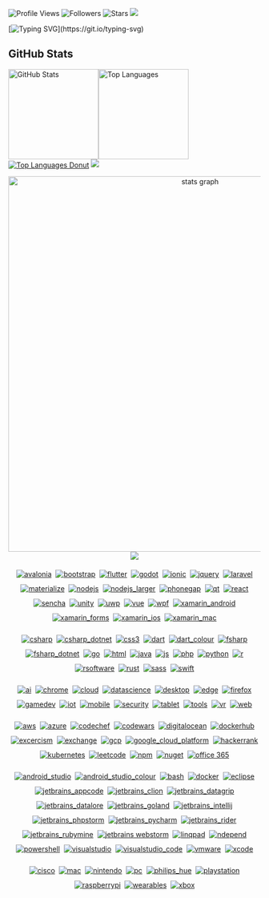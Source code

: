 ![Profile Views](https://komarev.com/ghpvc/?username=nick2bad4u&color=blueviolet&style=flat-square)
![Followers](https://img.shields.io/github/followers/nick2bad4u?style=social)
![Stars](https://img.shields.io/github/stars/nick2bad4u?style=social)
![](https://hit.yhype.me/github/profile?user_id=20943337)

[![Typing SVG](https://readme-typing-svg.herokuapp.com?font=Fira+Code&size=25&pause=1000&color=A231F7&center=true&vCenter=true&width=435&lines=Welcome+to+my+GitHub+Profile!)](https://git.io/typing-svg)

## GitHub Stats

<a href="https://github.com/anuraghazra/github-readme-stats"><img height="180" align="center" src="https://github-readme-stats.vercel.app/api?username=nick2bad4u&show=reviews,discussions_started,discussions_answered,prs_merged,prs_merged_percentage&theme=dracula&show_icons=true&rank_icon=percentile&include_all_commits=true" alt="GitHub Stats" /></a><a href="https://github.com/anuraghazra/convoychat"><img height="180" align="center" src="https://github-readme-stats.vercel.app/api/top-langs?username=nick2bad4u&theme=dracula&layout=compact&langs_count=10" alt="Top Languages" /></a><a href="https://github.com/anuraghazra/convoychat"><img align="center" src="https://github-readme-stats.vercel.app/api/top-langs/?username=nick2bad4u&layout=donut-vertical&show_icons=true&theme=dracula&hide=tcl" alt="Top Languages Donut" /></a>
<img src="https://github-readme-activity-graph.vercel.app/graph?username=nick2bad4u&theme=react-dark&bg_color=20232a&hide_border=true"/>

<div align="center">
  <img src="http://github-profile-summary-cards.vercel.app/api/cards/profile-details?username=Nick2bad4u&theme=bear" width=750  alt="stats graph"/>

</div>
<div align="center">
 <img src="https://github-profile-trophy.vercel.app/?username=nick2bad4u&theme=onedark&row=2&column=3"](https://github.com/ryo-ma/github-profile-trophy)
</div>
<p align="center"></a><a href="#"><img src="https://github.com/MikeCodesDotNET/ColoredBadges/blob/master/svg/dev/frameworks/avalonia.svg" alt="avalonia" style="vertical-align:top;
 margin:6px 4px"></a><a href="#"><img src="https://github.com/MikeCodesDotNET/ColoredBadges/blob/master/svg/dev/frameworks/bootstrap.svg" alt="bootstrap" style="vertical-align:top;
 margin:6px 4px"></a><a href="#"><img src="https://github.com/MikeCodesDotNET/ColoredBadges/blob/master/svg/dev/frameworks/flutter.svg" alt="flutter" style="vertical-align:top;
 margin:6px 4px"></a><a href="#"><img src="https://github.com/MikeCodesDotNET/ColoredBadges/blob/master/svg/dev/frameworks/godot.svg" alt="godot" style="vertical-align:top;
 margin:6px 4px"></a><a href="#"><img src="https://github.com/MikeCodesDotNET/ColoredBadges/blob/master/svg/dev/frameworks/ionic.svg" alt="ionic" style="vertical-align:top;
 margin:6px 4px"></a><a href="#"><img src="https://github.com/MikeCodesDotNET/ColoredBadges/blob/master/svg/dev/frameworks/jquery.svg" alt="jquery" style="vertical-align:top;
 margin:6px 4px"></a><a href="#"><img src="https://github.com/MikeCodesDotNET/ColoredBadges/blob/master/svg/dev/frameworks/laravel.svg" alt="laravel" style="vertical-align:top;
 margin:6px 4px"></a><a href="#"><img src="https://github.com/MikeCodesDotNET/ColoredBadges/blob/master/svg/dev/frameworks/materialize.svg" alt="materialize" style="vertical-align:top;
 margin:6px 4px"></a><a href="#"><img src="https://github.com/MikeCodesDotNET/ColoredBadges/blob/master/svg/dev/frameworks/nodejs.svg" alt="nodejs" style="vertical-align:top;
 margin:6px 4px"></a><a href="#"><img src="https://github.com/MikeCodesDotNET/ColoredBadges/blob/master/svg/dev/frameworks/nodejs_larger.svg" alt="nodejs_larger" style="vertical-align:top;
 margin:6px 4px"></a><a href="#"><img src="https://github.com/MikeCodesDotNET/ColoredBadges/blob/master/svg/dev/frameworks/phonegap.svg" alt="phonegap" style="vertical-align:top;
 margin:6px 4px"></a><a href="#"><img src="https://github.com/MikeCodesDotNET/ColoredBadges/blob/master/svg/dev/frameworks/qt.svg" alt="qt" style="vertical-align:top;
 margin:6px 4px"></a><a href="#"><img src="https://github.com/MikeCodesDotNET/ColoredBadges/blob/master/svg/dev/frameworks/react.svg" alt="react" style="vertical-align:top;
 margin:6px 4px"></a><a href="#"><img src="https://github.com/MikeCodesDotNET/ColoredBadges/blob/master/svg/dev/frameworks/sencha.svg" alt="sencha" style="vertical-align:top;
 margin:6px 4px"></a><a href="#"><img src="https://github.com/MikeCodesDotNET/ColoredBadges/blob/master/svg/dev/frameworks/unity.svg" alt="unity" style="vertical-align:top;
 margin:6px 4px"></a><a href="#"><img src="https://github.com/MikeCodesDotNET/ColoredBadges/blob/master/svg/dev/frameworks/uwp.svg" alt="uwp" style="vertical-align:top;
 margin:6px 4px"></a><a href="#"><img src="https://github.com/MikeCodesDotNET/ColoredBadges/blob/master/svg/dev/frameworks/vue.svg" alt="vue" style="vertical-align:top;
 margin:6px 4px"></a><a href="#"><img src="https://github.com/MikeCodesDotNET/ColoredBadges/blob/master/svg/dev/frameworks/wpf.svg" alt="wpf" style="vertical-align:top;
 margin:6px 4px"></a><a href="#"><img src="https://github.com/MikeCodesDotNET/ColoredBadges/blob/master/svg/dev/frameworks/xamarin_android.svg" alt="xamarin_android" style="vertical-align:top;
 margin:6px 4px"></a><a href="#"><img src="https://github.com/MikeCodesDotNET/ColoredBadges/blob/master/svg/dev/frameworks/xamarin_forms.svg" alt="xamarin_forms" style="vertical-align:top;
 margin:6px 4px"></a><a href="#"><img src="https://github.com/MikeCodesDotNET/ColoredBadges/blob/master/svg/dev/frameworks/xamarin_ios.svg" alt="xamarin_ios" style="vertical-align:top;
 margin:6px 4px"></a><a href="#"><img src="https://github.com/MikeCodesDotNET/ColoredBadges/blob/master/svg/dev/frameworks/xamarin_mac.svg" alt="xamarin_mac" style="vertical-align:top;
 margin:6px 4px"></a></p><p align="center"><a href="#"><img src="https://github.com/MikeCodesDotNET/ColoredBadges/blob/master/svg/dev/languages/csharp.svg" alt="csharp" style="vertical-align:top;
 margin:6px 4px"></a><a href="#"><img src="https://github.com/MikeCodesDotNET/ColoredBadges/blob/master/svg/dev/languages/csharp_dotnet.svg" alt="csharp_dotnet" style="vertical-align:top;
 margin:6px 4px"></a><a href="#"><img src="https://github.com/MikeCodesDotNET/ColoredBadges/blob/master/svg/dev/languages/css3.svg" alt="css3" style="vertical-align:top;
 margin:6px 4px"></a><a href="#"><img src="https://github.com/MikeCodesDotNET/ColoredBadges/blob/master/svg/dev/languages/dart.svg" alt="dart" style="vertical-align:top;
 margin:6px 4px"></a><a href="#"><img src="https://github.com/MikeCodesDotNET/ColoredBadges/blob/master/svg/dev/languages/dart_colour.svg" alt="dart_colour" style="vertical-align:top;
 margin:6px 4px"></a><a href="#"><img src="https://github.com/MikeCodesDotNET/ColoredBadges/blob/master/svg/dev/languages/fsharp.svg" alt="fsharp" style="vertical-align:top;
 margin:6px 4px"></a><a href="#"><img src="https://github.com/MikeCodesDotNET/ColoredBadges/blob/master/svg/dev/languages/fsharp_dotnet.svg" alt="fsharp_dotnet" style="vertical-align:top;
 margin:6px 4px"></a><a href="#"><img src="https://github.com/MikeCodesDotNET/ColoredBadges/blob/master/svg/dev/languages/go.svg" alt="go" style="vertical-align:top;
 margin:6px 4px"></a><a href="#"><img src="https://github.com/MikeCodesDotNET/ColoredBadges/blob/master/svg/dev/languages/html.svg" alt="html" style="vertical-align:top;
 margin:6px 4px"></a><a href="#"><img src="https://github.com/MikeCodesDotNET/ColoredBadges/blob/master/svg/dev/languages/java.svg" alt="java" style="vertical-align:top;
 margin:6px 4px"></a><a href="#"><img src="https://github.com/MikeCodesDotNET/ColoredBadges/blob/master/svg/dev/languages/js.svg" alt="js" style="vertical-align:top;
 margin:6px 4px"></a><a href="#"><img src="https://github.com/MikeCodesDotNET/ColoredBadges/blob/master/svg/dev/languages/php.svg" alt="php" style="vertical-align:top;
 margin:6px 4px"></a><a href="#"><img src="https://github.com/MikeCodesDotNET/ColoredBadges/blob/master/svg/dev/languages/python.svg" alt="python" style="vertical-align:top;
 margin:6px 4px"></a><a href="#"><img src="https://github.com/MikeCodesDotNET/ColoredBadges/blob/master/svg/dev/languages/r.svg" alt="r" style="vertical-align:top;
 margin:6px 4px"></a><a href="#"><img src="https://github.com/MikeCodesDotNET/ColoredBadges/blob/master/svg/dev/languages/rsoftware.svg" alt="rsoftware" style="vertical-align:top;
 margin:6px 4px"></a><a href="#"><img src="https://github.com/MikeCodesDotNET/ColoredBadges/blob/master/svg/dev/languages/rust.svg" alt="rust" style="vertical-align:top;
 margin:6px 4px"></a><a href="#"><img src="https://github.com/MikeCodesDotNET/ColoredBadges/blob/master/svg/dev/languages/sass.svg" alt="sass" style="vertical-align:top;
 margin:6px 4px"></a><a href="#"><img src="https://github.com/MikeCodesDotNET/ColoredBadges/blob/master/svg/dev/languages/swift.svg" alt="swift" style="vertical-align:top;
 margin:6px 4px"></a><p align="center"><a href="#"><img src="https://github.com/MikeCodesDotNET/ColoredBadges/blob/master/svg/dev/misc/ai.svg" alt="ai" style="vertical-align:top;
 margin:6px 4px"></a><a href="#"><img src="https://github.com/MikeCodesDotNET/ColoredBadges/blob/master/svg/dev/misc/chrome.svg" alt="chrome" style="vertical-align:top;
 margin:6px 4px"></a><a href="#"><img src="https://github.com/MikeCodesDotNET/ColoredBadges/blob/master/svg/dev/misc/cloud.svg" alt="cloud" style="vertical-align:top;
 margin:6px 4px"></a><a href="#"><img src="https://github.com/MikeCodesDotNET/ColoredBadges/blob/master/svg/dev/misc/datascience.svg" alt="datascience" style="vertical-align:top;
 margin:6px 4px"></a><a href="#"><img src="https://github.com/MikeCodesDotNET/ColoredBadges/blob/master/svg/dev/misc/desktop.svg" alt="desktop" style="vertical-align:top;
 margin:6px 4px"></a><a href="#"><img src="https://github.com/MikeCodesDotNET/ColoredBadges/blob/master/svg/dev/misc/edge.svg" alt="edge" style="vertical-align:top;
 margin:6px 4px"></a><a href="#"><img src="https://github.com/MikeCodesDotNET/ColoredBadges/blob/master/svg/dev/misc/firefox.svg" alt="firefox" style="vertical-align:top;
 margin:6px 4px"></a><a href="#"><img src="https://github.com/MikeCodesDotNET/ColoredBadges/blob/master/svg/dev/misc/gamedev.svg" alt="gamedev" style="vertical-align:top;
 margin:6px 4px"></a><a href="#"><img src="https://github.com/MikeCodesDotNET/ColoredBadges/blob/master/svg/dev/misc/iot.svg" alt="iot" style="vertical-align:top;
 margin:6px 4px"></a><a href="#"><img src="https://github.com/MikeCodesDotNET/ColoredBadges/blob/master/svg/dev/misc/mobile.svg" alt="mobile" style="vertical-align:top;
 margin:6px 4px"></a><a href="#"><img src="https://github.com/MikeCodesDotNET/ColoredBadges/blob/master/svg/dev/misc/security.svg" alt="security" style="vertical-align:top;
 margin:6px 4px"></a><a href="#"><img src="https://github.com/MikeCodesDotNET/ColoredBadges/blob/master/svg/dev/misc/tablet.svg" alt="tablet" style="vertical-align:top;
 margin:6px 4px"></a><a href="#"><img src="https://github.com/MikeCodesDotNET/ColoredBadges/blob/master/svg/dev/misc/tools.svg" alt="tools" style="vertical-align:top;
 margin:6px 4px"></a><a href="#"><img src="https://github.com/MikeCodesDotNET/ColoredBadges/blob/master/svg/dev/misc/vr.svg" alt="vr" style="vertical-align:top;
 margin:6px 4px"></a><a href="#"><img src="https://github.com/MikeCodesDotNET/ColoredBadges/blob/master/svg/dev/misc/web.svg" alt="web" style="vertical-align:top;
 margin:6px 4px"></a></p><p align="center"><a href="#"><img src="https://github.com/MikeCodesDotNET/ColoredBadges/blob/master/svg/dev/services/aws.svg" alt="aws" style="vertical-align:top;
 margin:6px 4px"></a><a href="#"><img src="https://github.com/MikeCodesDotNET/ColoredBadges/blob/master/svg/dev/services/azure.svg" alt="azure" style="vertical-align:top;
 margin:6px 4px"></a><a href="#"><img src="https://github.com/MikeCodesDotNET/ColoredBadges/blob/master/svg/dev/services/codechef.svg" alt="codechef" style="vertical-align:top;
 margin:6px 4px"></a><a href="#"><img src="https://github.com/MikeCodesDotNET/ColoredBadges/blob/master/svg/dev/services/codewars.svg" alt="codewars" style="vertical-align:top;
 margin:6px 4px"></a><a href="#"><img src="https://github.com/MikeCodesDotNET/ColoredBadges/blob/master/svg/dev/services/digitalocean.svg" alt="digitalocean" style="vertical-align:top;
 margin:6px 4px"></a><a href="#"><img src="https://github.com/MikeCodesDotNET/ColoredBadges/blob/master/svg/dev/services/dockerhub.svg" alt="dockerhub" style="vertical-align:top;
 margin:6px 4px"></a><a href="#"><img src="https://github.com/MikeCodesDotNET/ColoredBadges/blob/master/svg/dev/services/excercism.svg" alt="excercism" style="vertical-align:top;
 margin:6px 4px"></a><a href="#"><img src="https://github.com/MikeCodesDotNET/ColoredBadges/blob/master/svg/dev/services/exchange.svg" alt="exchange" style="vertical-align:top;
 margin:6px 4px"></a><a href="#"><img src="https://github.com/MikeCodesDotNET/ColoredBadges/blob/master/svg/dev/services/gcp.svg" alt="gcp" style="vertical-align:top;
 margin:6px 4px"></a><a href="#"><img src="https://github.com/MikeCodesDotNET/ColoredBadges/blob/master/svg/dev/services/google_cloud_platform.svg" alt="google_cloud_platform" style="vertical-align:top;
 margin:6px 4px"></a><a href="#"><img src="https://github.com/MikeCodesDotNET/ColoredBadges/blob/master/svg/dev/services/hackerrank.svg" alt="hackerrank" style="vertical-align:top;
 margin:6px 4px"></a><a href="#"><img src="https://github.com/MikeCodesDotNET/ColoredBadges/blob/master/svg/dev/services/kubernetes.svg" alt="kubernetes" style="vertical-align:top;
 margin:6px 4px"></a><a href="#"><img src="https://github.com/MikeCodesDotNET/ColoredBadges/blob/master/svg/dev/services/leetcode.svg" alt="leetcode" style="vertical-align:top;
 margin:6px 4px"></a><a href="#"><img src="https://github.com/MikeCodesDotNET/ColoredBadges/blob/master/svg/dev/services/npm.svg" alt="npm" style="vertical-align:top;
 margin:6px 4px"></a><a href="#"><img src="https://github.com/MikeCodesDotNET/ColoredBadges/blob/master/svg/dev/services/nuget.svg" alt="nuget" style="vertical-align:top;
 margin:6px 4px"></a><a href="#"><img src="https://github.com/MikeCodesDotNET/ColoredBadges/blob/master/svg/dev/services/office_365.svg" alt="office 365" style="vertical-align:top;
 margin:6px 4px"></a></p><p align="center"><a href="#"><img src="https://github.com/MikeCodesDotNET/ColoredBadges/blob/master/svg/dev/tools/android_studio.svg" alt="android_studio" style="vertical-align:top;
 margin:6px 4px"></a><a href="#"><img src="https://github.com/MikeCodesDotNET/ColoredBadges/blob/master/svg/dev/tools/android_studio_colour.svg" alt="android_studio_colour" style="vertical-align:top;
 margin:6px 4px"></a><a href="#"><img src="https://github.com/MikeCodesDotNET/ColoredBadges/blob/master/svg/dev/tools/bash.svg" alt="bash" style="vertical-align:top;
 margin:6px 4px"></a><a href="#"><img src="https://github.com/MikeCodesDotNET/ColoredBadges/blob/master/svg/dev/tools/docker.svg" alt="docker" style="vertical-align:top;
 margin:6px 4px"></a><a href="#"><img src="https://github.com/MikeCodesDotNET/ColoredBadges/blob/master/svg/dev/tools/eclipse.svg" alt="eclipse" style="vertical-align:top;
 margin:6px 4px"></a><a href="#"><img src="https://github.com/MikeCodesDotNET/ColoredBadges/blob/master/svg/dev/tools/jetbrains_appcode.svg" alt="jetbrains_appcode" style="vertical-align:top;
 margin:6px 4px"></a><a href="#"><img src="https://github.com/MikeCodesDotNET/ColoredBadges/blob/master/svg/dev/tools/jetbrains_clion.svg" alt="jetbrains_clion" style="vertical-align:top;
 margin:6px 4px"></a><a href="#"><img src="https://github.com/MikeCodesDotNET/ColoredBadges/blob/master/svg/dev/tools/jetbrains_datagrip.svg" alt="jetbrains_datagrip" style="vertical-align:top;
 margin:6px 4px"></a><a href="#"><img src="https://github.com/MikeCodesDotNET/ColoredBadges/blob/master/svg/dev/tools/jetbrains_datalore.svg" alt="jetbrains_datalore" style="vertical-align:top;
 margin:6px 4px"></a><a href="#"><img src="https://github.com/MikeCodesDotNET/ColoredBadges/blob/master/svg/dev/tools/jetbrains_goland.svg" alt="jetbrains_goland" style="vertical-align:top;
 margin:6px 4px"></a><a href="#"><img src="https://github.com/MikeCodesDotNET/ColoredBadges/blob/master/svg/dev/tools/jetbrains_intellij.svg" alt="jetbrains_intellij" style="vertical-align:top;
 margin:6px 4px"></a><a href="#"><img src="https://github.com/MikeCodesDotNET/ColoredBadges/blob/master/svg/dev/tools/jetbrains_phpstorm.svg" alt="jetbrains_phpstorm" style="vertical-align:top;
 margin:6px 4px"></a><a href="#"><img src="https://github.com/MikeCodesDotNET/ColoredBadges/blob/master/svg/dev/tools/jetbrains_pycharm.svg" alt="jetbrains_pycharm" style="vertical-align:top;
 margin:6px 4px"></a><a href="#"><img src="https://github.com/MikeCodesDotNET/ColoredBadges/blob/master/svg/dev/tools/jetbrains_rider.svg" alt="jetbrains_rider" style="vertical-align:top;
 margin:6px 4px"></a><a href="#"><img src="https://github.com/MikeCodesDotNET/ColoredBadges/blob/master/svg/dev/tools/jetbrains_rubymine.svg" alt="jetbrains_rubymine" style="vertical-align:top;
 margin:6px 4px"></a><a href="#"><img src="https://github.com/MikeCodesDotNET/ColoredBadges/blob/master/svg/dev/tools/jetbrains_webstorm.svg" alt="jetbrains webstorm" style="vertical-align:top;
 margin:6px 4px"></a><a href="#"><img src="https://github.com/MikeCodesDotNET/ColoredBadges/blob/master/svg/dev/tools/linqpad.svg" alt="linqpad" style="vertical-align:top;
 margin:6px 4px"></a><a href="#"><img src="https://github.com/MikeCodesDotNET/ColoredBadges/blob/master/svg/dev/tools/ndepend.svg" alt="ndepend" style="vertical-align:top;
 margin:6px 4px"></a><a href="#"><img src="https://github.com/MikeCodesDotNET/ColoredBadges/blob/master/svg/dev/tools/powershell.svg" alt="powershell" style="vertical-align:top;
 margin:6px 4px"></a><a href="#"><img src="https://github.com/MikeCodesDotNET/ColoredBadges/blob/master/svg/dev/tools/visualstudio.svg" alt="visualstudio" style="vertical-align:top;
 margin:6px 4px"></a><a href="#"><img src="https://github.com/MikeCodesDotNET/ColoredBadges/blob/master/svg/dev/tools/visualstudio_code.svg" alt="visualstudio_code" style="vertical-align:top;
 margin:6px 4px"></a><a href="#"><img src="https://github.com/MikeCodesDotNET/ColoredBadges/blob/master/svg/dev/tools/vmware.svg" alt="vmware" style="vertical-align:top;
 margin:6px 4px"></a><a href="#"><img src="https://github.com/MikeCodesDotNET/ColoredBadges/blob/master/svg/dev/tools/xcode.svg" alt="xcode" style="vertical-align:top;
 margin:6px 4px"></a></p><p align="center"><a href="#"><img src="https://github.com/MikeCodesDotNET/ColoredBadges/blob/master/svg/devices/cisco.svg" alt="cisco" style="vertical-align:top;
 margin:6px 4px"></a><a href="#"><img src="https://github.com/MikeCodesDotNET/ColoredBadges/blob/master/svg/devices/mac.svg" alt="mac" style="vertical-align:top;
 margin:6px 4px"></a><a href="#"><img src="https://github.com/MikeCodesDotNET/ColoredBadges/blob/master/svg/devices/nintendo.svg" alt="nintendo" style="vertical-align:top;
 margin:6px 4px"></a><a href="#"><img src="https://github.com/MikeCodesDotNET/ColoredBadges/blob/master/svg/devices/pc.svg" alt="pc" style="vertical-align:top;
 margin:6px 4px"></a><a href="#"><img src="https://github.com/MikeCodesDotNET/ColoredBadges/blob/master/svg/devices/philips_hue.svg" alt="philips_hue" style="vertical-align:top;
 margin:6px 4px"></a><a href="#"><img src="https://github.com/MikeCodesDotNET/ColoredBadges/blob/master/svg/devices/playstation.svg" alt="playstation" style="vertical-align:top;
 margin:6px 4px"></a><a href="#"><img src="https://github.com/MikeCodesDotNET/ColoredBadges/blob/master/svg/devices/raspberrypi.svg" alt="raspberrypi" style="vertical-align:top;
 margin:6px 4px"></a><a href="#"><img src="https://github.com/MikeCodesDotNET/ColoredBadges/blob/master/svg/devices/wearables.svg" alt="wearables" style="vertical-align:top;
 margin:6px 4px"></a><a href="#"><img src="https://github.com/MikeCodesDotNET/ColoredBadges/blob/master/svg/devices/xbox.svg" alt="xbox" style="vertical-align:top;
 margin:6px 4px"></a></p>
